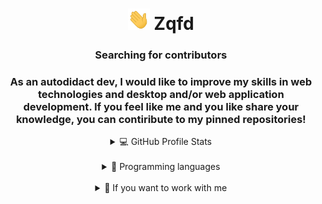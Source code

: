 <div align="center">
  <h1 align="center"><img width="35" src="https://github.com/1999AZZAR/1999AZZAR/blob/main/resources/img/waving.gif"> Zqfd</h1>
  <h3><strong>Searching for contributors</strong></h3>
  <h3 align="center">As an autodidact dev, I would like to improve my skills in web technologies and desktop and/or web application development. If you feel like me and you like share your knowledge, you can contiribute to my pinned repositories!</h3>
  <details>
    <summary>💻 GitHub Profile Stats</summary><br>
    <img src="https://github-readme-streak-stats.herokuapp.com?user=zqfd&theme=dark&sideLabels=EB5454"/></a><br>
    <img src="https://github-readme-stats.vercel.app/api?username=zqfd&show_icons=true&count_private=true&theme=react&hide_border=true&bg_color=0D1117"/></a>
  </details><br>
  <details>
    <summary>📝 Programming languages</summary><br>
    <img src='https://github-readme-stats.vercel.app/api/top-langs/?username=zqfd&layout=compact&hide_progress=true' />
  </details><br>
  <details>
    <summary>💬 If you want to work with me</summary><br>
      <h2>https://github.com/Blocus-org</h2>
  </details>
</div>
<div align='center'>

</div>


